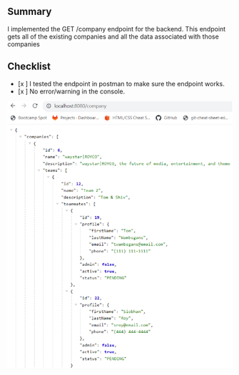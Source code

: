 ## Summary

I implemented the GET /company endpoint for the backend. This endpoint gets all of the
existing companies and all the data associated with those companies
## Checklist
- [x ] I tested the endpoint in postman to make sure the endpoint works.
- [x ] No error/warning in the console.


![img.png](img.png)
